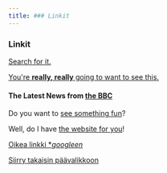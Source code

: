 ```yaml
---
title: ### Linkit
---
```



### Linkit

[Search for it.](www.google.com)

[You're **really, really** going to want to see this.](www.dailykitten.com)

#### The Latest News from [the BBC](www.bbc.com/news)


Do you want to [see something fun][a fun place]?

Well, do I have [the website for you][another fun place]!

[a fun place]: www.zombo.com
[another fun place]: www.stumbleupon.com

[Oikea linkki **googleen*](https://google.com)

[Siirry takaisin päävalikkoon](index.md)